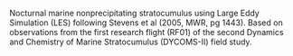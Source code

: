 
  Nocturnal marine nonprecipitating stratocumulus using Large Eddy Simulation 
  (LES) following Stevens et al (2005, MWR, pg 1443).  Based on observations
  from the first research flight (RF01) of the second Dynamics and Chemistry 
  of Marine Stratocumulus (DYCOMS-II) field study.


